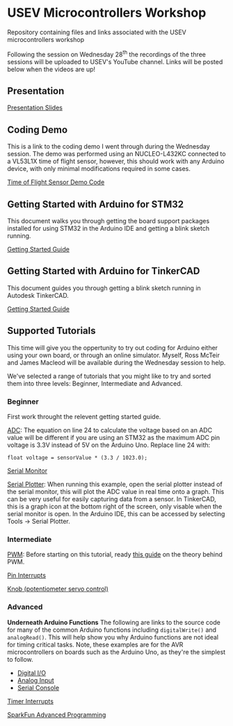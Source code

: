 # USEV Microcontrollers Workshop
Repository containing files and links associated with the USEV microcontrollers workshop

Following the session on Wednesday 28<sup>th</sup> the recordings of the three sessions will be uploaded to USEV's YouTube channel. Links will be posted below when the videos are up!

## Presentation
[Presentation Slides](../main/Microcontroller%20Workshop%20Presentation%202020.pdf)

## Coding Demo
This is a link to the coding demo I went through during the Wednesday session. 
The demo was performed using an NUCLEO-L432KC connected to a VL53L1X time of flight sensor, however, this should work with any Arduino device, with only minimal modifications required in some cases.

[Time of Flight Sensor Demo Code](../main/Arduino_Workshop_Demo_REF.ino)

## Getting Started with Arduino for STM32
This document walks you through getting the board support packages installed for using STM32 in the Arduino IDE and getting a blink sketch running.

[Getting Started Guide](../main/Getting%20Started%20with%20Arduino%20on%20STM32.pdf)

## Getting Started with Arduino for TinkerCAD
This document guides you through getting a blink sketch running in Autodesk TinkerCAD.

[Getting Started Guide](../main/Getting%20Started%20with%20Arduino%20on%20TinkerCAD.pdf)

## Supported Tutorials
This time will give you the oppertunity to try out coding for Arduino either using your own board, or through an online simulator. Myself, Ross McTeir and James Macleod will be available during the Wednesday session to help. 

We've selected a range of tutorials that you might like to try and sorted them into three levels: Beginner, Intermediate and Advanced.

### Beginner
First work throught the relevent getting started guide.

[ADC](https://www.arduino.cc/en/Tutorial/BuiltInExamples/ReadAnalogVoltage): The equation on line 24 to calculate the voltage based on an ADC value will be different if you are using an STM32 as the maximum ADC pin voltage is 3.3V instead of 5V on the Arduino Uno. Replace line 24 with:
```
float voltage = sensorValue * (3.3 / 1023.0);
```

[Serial Monitor](https://www.arduino.cc/en/Tutorial/BuiltInExamples/DigitalReadSerial)

[Serial Plotter](https://www.arduino.cc/en/Tutorial/BuiltInExamples/AnalogReadSerial): When running this example, open the serial plotter instead of the serial monitor, this will plot the ADC value in real time onto a graph. This can be very useful for easily capturing data from a sensor. In TinkerCAD, this is a graph icon at the bottom right of the screen, only visable when the serial monitor is open. In the Arduino IDE, this can be accessed by selecting Tools -> Serial Plotter.

### Intermediate
[PWM](https://www.arduino.cc/en/Tutorial/BuiltInExamples/Fade): Before starting on this tutorial, ready [this guide](https://www.arduino.cc/en/Tutorial/Foundations/PWM) on the theory behind PWM.

[Pin Interrupts](https://thekurks.net/blog/2016/4/25/using-interrupts)

[Knob (potentiometer servo control)](https://www.arduino.cc/en/Tutorial/Knob)

### Advanced
**Underneath Arduino Functions**
The following are links to the source code for many of the common Arduino functions including `digitalWrite()` and `analogRead()`. This will help show you why Arduino functions are not ideal for timing critical tasks. Note, these examples are for the AVR microcontrollers on boards such as the Arduino Uno, as they're the simplest to follow.
- [Digital I/O](https://github.com/arduino/ArduinoCore-avr/blob/master/cores/arduino/wiring_digital.c)
- [Analog Input](https://github.com/arduino/ArduinoCore-avr/blob/master/cores/arduino/wiring_analog.c)
- [Serial Console](https://github.com/arduino/ArduinoCore-avr/blob/master/cores/arduino/HardwareSerial.cpp)

[Timer Interrupts](https://github.com/stm32duino/wiki/wiki/HardwareTimer-library)

[SparkFun Advanced Programming](https://cdn.sparkfun.com/assets/resources/2/9/18AdvancedProgramming.pdf)
